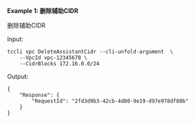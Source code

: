 **Example 1: 删除辅助CIDR**

删除辅助CIDR

Input: 

```
tccli vpc DeleteAssistantCidr --cli-unfold-argument  \
    --VpcId vpc-12345678 \
    --CidrBlocks 172.16.0.0/24
```

Output: 
```
{
    "Response": {
        "RequestId": "2fd3d9b3-42cb-4d80-9e19-d97e978df80b"
    }
}
```

